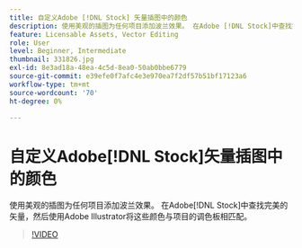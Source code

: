 ```yaml
---
title: 自定义Adobe [!DNL Stock] 矢量插图中的颜色
description: 使用美观的插图为任何项目添加波兰效果。 在Adobe [!DNL Stock]中查找完美的矢量，然后使用Adobe Illustrator将颜色与项目的调色板匹配
feature: Licensable Assets, Vector Editing
role: User
level: Beginner, Intermediate
thumbnail: 331826.jpg
exl-id: 8e3ad18a-48ea-4c5d-8ea0-50ab0bbe6779
source-git-commit: e39efe0f7afc4e3e970ea7f2df57b51bf17123a6
workflow-type: tm+mt
source-wordcount: '70'
ht-degree: 0%

---
```


# 自定义Adobe[!DNL Stock]矢量插图中的颜色

使用美观的插图为任何项目添加波兰效果。 在Adobe[!DNL Stock]中查找完美的矢量，然后使用Adobe Illustrator将这些颜色与项目的调色板相匹配。

>[!VIDEO](https://video.tv.adobe.com/v/331826?hidetitle=true)
